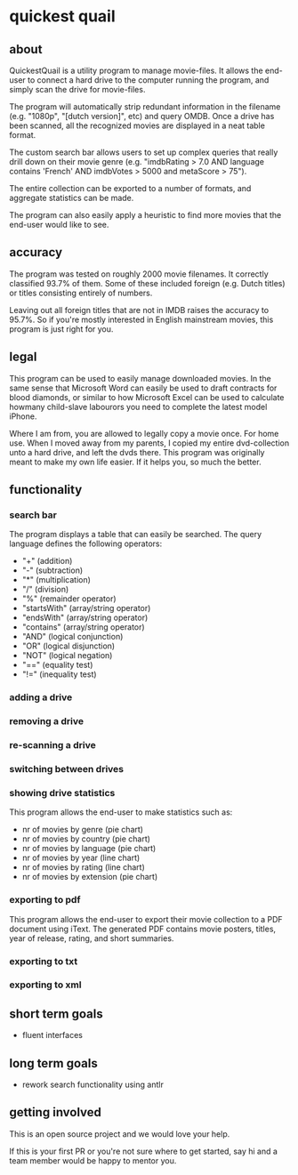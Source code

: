 # quickest quail

## about

QuickestQuail is a utility program to manage movie-files. It allows the end-user to connect a hard drive to the computer running the program, and simply scan the drive for movie-files. 

The program will automatically strip redundant information in the filename (e.g. "1080p", "[dutch version]", etc) and query OMDB. Once a drive has been scanned, all the recognized movies are displayed in a neat table format. 

The custom search bar allows users to set up complex queries that really drill down on their movie genre (e.g. "imdbRating > 7.0 AND language contains 'French' AND imdbVotes > 5000 and metaScore > 75"). 

The entire collection can be exported to a number of formats, and aggregate statistics can be made.

The program can also easily apply a heuristic to find more movies that the end-user would like to see.

## accuracy

The program was tested on roughly 2000 movie filenames. It correctly classified 93.7% of them. Some of these included foreign (e.g. Dutch titles) or titles consisting entirely of numbers.

Leaving out all foreign titles that are not in IMDB raises the accuracy to 95.7%. So if you're mostly interested in English mainstream movies, this program is just right for you.

## legal

This program can be used to easily manage downloaded movies. In the same sense that Microsoft Word can easily be used to draft contracts for blood diamonds, or similar to how Microsoft Excel can be used to calculate howmany child-slave labourors you need to complete the latest model iPhone.

Where I am from, you are allowed to legally copy a movie once. For home use. When I moved away from my parents, I copied my entire dvd-collection unto a hard drive, and left the dvds there. This program was originally meant to make my own life easier. If it helps you, so much the better.

## functionality

### search bar

The program displays a table that can easily be searched. The query language defines the following operators:
* "+" (addition)
* "-" (subtraction)
* "*" (multiplication)
* "/" (division)
* "%" (remainder operator)
* "startsWith" (array/string operator)
* "endsWith" (array/string operator)
* "contains" (array/string operator)
* "AND" (logical conjunction)
* "OR" (logical disjunction)
* "NOT" (logical negation)
* "==" (equality test)
* "!=" (inequality test)

### adding a drive

### removing a drive

### re-scanning a drive

### switching between drives

### showing drive statistics

This program allows the end-user to make statistics such as:
* nr of movies by genre (pie chart)
* nr of movies by country (pie chart)
* nr of movies by language (pie chart)
* nr of movies by year (line chart)
* nr of movies by rating (line chart)
* nr of movies by extension (pie chart)

### exporting to pdf

This program allows the end-user to export their movie collection to a PDF document using iText. The generated PDF contains movie posters, titles, year of release, rating, and short summaries.

### exporting to txt

### exporting to xml

## short term goals
* fluent interfaces

## long term goals
* rework search functionality using antlr

## getting involved

This is an open source project and we would love your help.

If this is your first PR or you're not sure where to get started,
say hi and a team member would be happy to mentor you.
